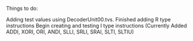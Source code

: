 Things to do:

Adding test values using DecoderUnit00.tvs. Finished adding R type instructions
Begin creating and testing I type instructions (Currently Added ADDI, XORI, ORI, ANDI, SLLI, SRLI, SRAI, SLTI, SLTIU)